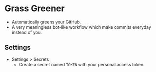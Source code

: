 # Grass Greener
* Automatically greens your GitHub.
* A very meaningless bot-like workflow which make commits everyday instead of you.

## Settings
* Settings > Secrets
  * Create a secret named `TOKEN` with your personal access token.
